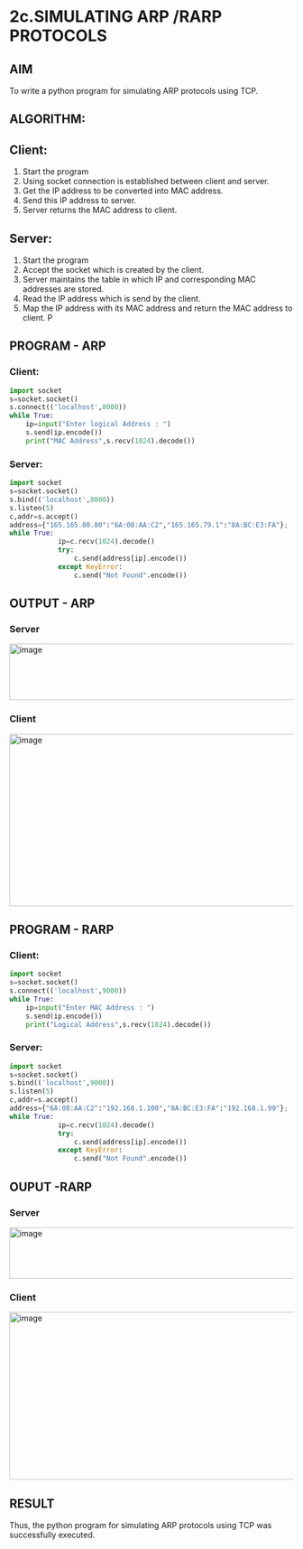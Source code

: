# 2c.SIMULATING ARP /RARP PROTOCOLS
## AIM
To write a python program for simulating ARP protocols using TCP.
## ALGORITHM:
## Client:
1. Start the program
2. Using socket connection is established between client and server.
3. Get the IP address to be converted into MAC address.
4. Send this IP address to server.
5. Server returns the MAC address to client.
## Server:
1. Start the program
2. Accept the socket which is created by the client.
3. Server maintains the table in which IP and corresponding MAC addresses are
stored.
4. Read the IP address which is send by the client.
5. Map the IP address with its MAC address and return the MAC address to client.
P
## PROGRAM - ARP
### Client:
```python
import socket 
s=socket.socket() 
s.connect(('localhost',8000)) 
while True:  
    ip=input("Enter logical Address : ") 
    s.send(ip.encode()) 
    print("MAC Address",s.recv(1024).decode()) 
```
### Server:
```python
import socket 
s=socket.socket() 
s.bind(('localhost',8000)) 
s.listen(5) 
c,addr=s.accept() 
address={"165.165.80.80":"6A:08:AA:C2","165.165.79.1":"8A:BC:E3:FA"}; 
while True: 
            ip=c.recv(1024).decode() 
            try: 
                c.send(address[ip].encode()) 
            except KeyError: 
                c.send("Not Found".encode()) 
```
## OUTPUT - ARP
### Server
<img width="629" height="100" alt="image" src="https://github.com/user-attachments/assets/aa495c2a-155d-44b6-82f7-c865ca65e4a5" />


### Client
<img width="741" height="305" alt="image" src="https://github.com/user-attachments/assets/12e2d9c0-de28-482f-8d93-c6bc647e164a" />


## PROGRAM - RARP
### Client:
```python
import socket 
s=socket.socket() 
s.connect(('localhost',9000)) 
while True: 
    ip=input("Enter MAC Address : ") 
    s.send(ip.encode()) 
    print("Logical Address",s.recv(1024).decode())
```
### Server:
```python
import socket 
s=socket.socket() 
s.bind(('localhost',9000)) 
s.listen(5) 
c,addr=s.accept() 
address={"6A:08:AA:C2":"192.168.1.100","8A:BC:E3:FA":"192.168.1.99"}; 
while True: 
            ip=c.recv(1024).decode() 
            try: 
                c.send(address[ip].encode()) 
            except KeyError: 
                c.send("Not Found".encode())
```
## OUPUT -RARP
### Server
<img width="844" height="91" alt="image" src="https://github.com/user-attachments/assets/dce6c118-2208-4376-9aa5-61fce3580a47" />


### Client
<img width="861" height="297" alt="image" src="https://github.com/user-attachments/assets/565dfb04-4a7f-498c-843f-74c1704910b9" />



## RESULT
Thus, the python program for simulating ARP protocols using TCP was successfully 
executed.
